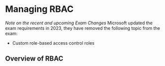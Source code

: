 # Managing RBAC

*Note on the recent and upcoming Exam Changes*
Microsoft updated the exam requirements in 2023, they have removed the following topic from the exam:

- Custom role-based access control roles

## Overview of RBAC
